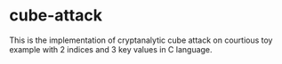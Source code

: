 # cube-attack
This is the implementation of cryptanalytic cube attack on courtious toy example with 2 indices and 3 key values in C language.
